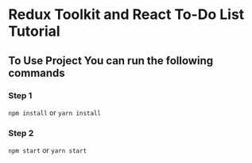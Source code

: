 # Redux Toolkit and React To-Do List Tutorial

## To Use Project You can run the following commands

### Step 1

`npm install`
or
`yarn install`

### Step 2

`npm start`
or
`yarn start`
